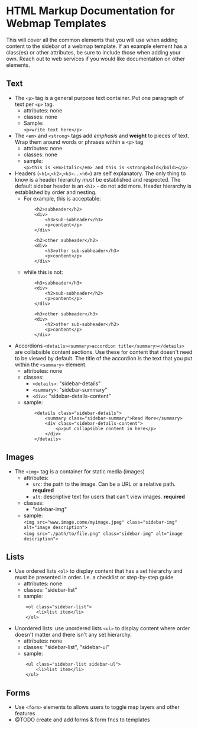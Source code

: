 # HTML Markup Documentation for Webmap Templates

This will cover all the common elements that you will use when adding content to the sidebar of a webmap template. If an example element has a class(es) or other attributes, be sure to include those when adding your own. Reach out to web services if you would like documentation on other elements.

## Text
-   The ```<p>``` tag is a general purpose text container. Put one paragraph of text per ```<p>``` tag. 
    - attributes: none
    - classes: none
    - Sample: <br />
        ```<p>write text here</p>```
- The ```<em>``` and ```<strong>``` tags add _emphasis_ and __weight__ to pieces of text. Wrap them around words or phrases within a ```<p>``` tag
    - attributes: none
    - classes: none
    - sample: <br />
        ```<p>this is <em>italic</em> and this is <strong>bold</bold></p>```
- Headers (```<h1>```,```<h2>```,```<h3>```....```<h6>```) are self explanatory. The only thing to know is a header hierarchy _must_ be established and respected. The default sidebar header is an ```<h1>``` - do not add more. Header hierarchy is established by order and nesting. <br />
    - For example, this is acceptable:
        ```
            <h2>subheader</h2>
            <div>
                <h3>sub-subheader</h3>
                <p>content</p>
            </div>

            <h2>other subheader</h2>
            <div>
                <h3>other sub-subheader</h3>
                <p>content</p>
            </div>
        ```
    - while this is not:
        ```
            <h3>subheader</h3>
            <div>
                <h2>sub-subheader</h2>
                <p>content</p>
            </div>

            <h3>other subheader</h3>
            <div>
                <h2>other sub-subheader</h2>
                <p>content</p>
            </div>
        ```
- Accordions ```<details><summary>accordion title</summary></details>``` are collabsible content sections. Use these for content that doesn't need to be viewed by default. The title of the accordion is the text that you put within the ```<summary>``` element.
    - attributes: none
    - classes: 
        - ```<details>```: "sidebar-details"
        - ```<summary>```: "sidebar-summary"
        - ```<div>```: "sidebar-details-content"
    - sample: <br />
        ```
            <details class="sidebar-details">
                <summary class="sidebar-summary">Read More</summary>
                <div class="sidebar-details-content">
                    <p>put collapsible content in here</p>
                </div>
            </details>
        ```

## Images
- The ```<img>``` tag is a container for static media (images)
    - attributes: 
        - ```src```: the path to the image. Can be a URL or a relative path. **required**
        - ```alt```: descriptive text for users that can't view images. **required**
    - classes:
        - "sidebar-img"
    - sample: <br />
        ```<img src="www.image.come/myimage.jpeg" class="sidebar-img" alt="image description">```<br />
        ```<img src="./path/to/file.png" class="sidebar-img" alt="image description">```

## Lists
- Use ordered lists ```<ol>``` to display content that has a set hierarchy and must be presented in order. I.e. a checklist or step-by-step guide
    - attributes: none
    - classes: "sidebar-list"
    - sample: <br />
    ```
        <ol class="sidebar-list">
            <li>list item</li>
        </ol>
    ```
- Unordered lists: use unordered lists ```<ul>``` to display content where order doesn't matter and there isn't any set hierarchy. 
    - attributes: none
    - classes: "sidebar-list", "sidebar-ul"
    - sample: <br />
    ```
        <ul class="sidebar-list sidebar-ul">
            <li>list item</li>
        </ul>
    ```

## Forms
- Use ```<form>``` elements to allows users to toggle map layers and other features
- @TODO create and add forms & form fncs to templates

